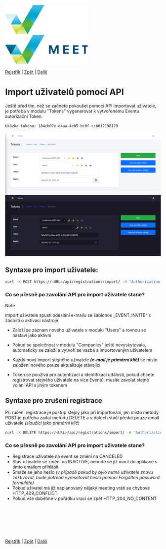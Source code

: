 [![MEET](../../_data/MEET_H_04.svg#gh-dark-mode-only "MEET")](../../README.md#gh-dark-mode-only)
[![MEET](../../_data/MEET_H_03.svg#gh-light-mode-only "MEET")](../../README.md#gh-light-mode-only)


[Rejstřík](../README.md) | [Zpět](0004a.md) | [Další](0005.md)


# Import uživatelů pomocí API
Ještě před tím, než se začnete pokoušet pomocí API importovat uživatele, je potřeba v modulu "Tokens" vygenerovat k vytvořenému Eventu autorizační Token. 
```
Ukázka tokenu: 184cb07e-d4aa-4e05-bc0f-ccb612198179
```

![Tokeny](../../_data/screenshots/0006.png#gh-light-mode-only "")
![Tokeny](../../_data/screenshots/dark/0006.png#gh-dark-mode-only "")

## Syntaxe pro import uživatele:
```bash
curl -X POST https://<URL>/api/registrations/import/ -H "Authorization: Bearer <TOKEN_GENERATED_BY_ADMIN>" -d '[{"firstName": "Joe", "lastName": "Doe", "company": "NIX.CZ", "mail": "joe.doe@example.com", "asn": 6881, "countryCode": "CZ"} ]'
```

### Co se přesně po zavolání API pro import uživatele stane?

> [!NOTE]
> Import uživatele spustí odeslání e-mailu se šablonou „EVENT_INVITE“ s žádostí o aktivaci nástroje.


- Založí se záznam nového uživatele v modulu "Users" a rovnou se nastaví jako aktivní

- Pokud se společnost v modulu "Companies" ještě nevyskytovala, automaticky se založí a vytvoří se vazba s importovaným uživatelem
- Každý nový import stejného uživatele ***(e-mail je primární klíč)*** se místo založení nového pouze aktualizuje stávající
- Token se používá pro autentizaci a identifikaci události, pokud chcete registrovat stejného uživatele na více Eventů, musíte zavolat stejné volání API s jiným tokenem



## Syntaxe pro zrušení registrace
Při rušení registrace je postup stejný jako při importování, jen místo metody POST je potřeba zadat metodu DELETE
a v datech stačí předat pouze email uživatele *(sloužící jako primární klíč)*
```bash
curl -X DELETE https://<URL>/api/registrations/import/ -H "Authorization: Bearer <TOKEN_GENERATED_BY_ADMIN>" -d '{"mail": "joe.doe@example.com"}'
```

### Co se přesně po zavolání API pro import uživatele stane?
- Registrace uživatele na event se změní na CANCELED
- Stav uživatele se změní na INACTIVE, nebude se již moct do aplikace s tímto emailem přihlásit
- Smaže se jeho heslo *(v případě pokud by bylo nutné uživatele znovu zaktivovat, bude potřeba vyresetovat heslo pomocí Forgotten password formuláře)*
- Pokud uživatel má již naplánovaný nějaký meeting vrátí se chybové HTTP_409_CONFLICT
- Pokud vše doběhne v pořádku vrací se zpět HTTP_204_NO_CONTENT

<br /><br /><br />
---
[Rejstřík](../README.md) | [Zpět](0004a.md) | [Další](0005.md)